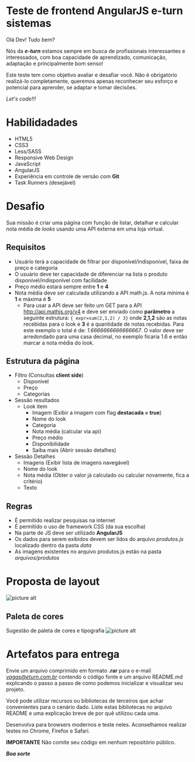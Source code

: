 # Teste de frontend AngularJS e-turn sistemas

Olá Dev! Tudo bem?

Nós da ***e-turn*** estamos sempre em busca de profissionais interessantes e interessados, com boa capacidade de aprendizado, comunicação, adaptação e principalmente bom senso!

Este teste tem como objetivo avaliar e desafiar você. Não é obrigatório realizá-lo completamente, queremos apenas reconhecer seu esforço e potencial para aprender, se adaptar e tomar decisões.

*Let's code!!!*

# Habilidadades
* HTML5
* CSS3
* Less/SASS
* Responsive Web Design
* JavaScript
* AngularJS
* Experiência em controle de versão com **Git**
* Task Runners (desejável)

# Desafio 
Sua missão é criar uma página com função de  listar, detalhar e calcular nota média de *looks* usando uma API externa em uma loja virtual.

## Requisitos
* Usuário terá a capacidade de filtrar por disponível/indisponível, faixa de preço e categoria
* O usuário deve ter capacidade de diferenciar na lista o produto disponível/indisponível com facilidade
* Preço médio estará sempre entre  **1** e **4**
* Nota média deve ser calculada utilizando a API math.js. A nota mínima é **1** e máxima é **5**
  * Para usar a API deve ser feito um GET para a API http://api.mathjs.org/v4 e deve ser enviado como **parâmetro** a seguinte estrutura: `{ expr=sum(2,1,2) / 3}` onde **2,1,2** são as notas recebidas para o look e **3** é a quantidade de notas recebidas. Para este exemplo o total é de: *1.6666666666666667*. O valor deve ser arredondado para uma casa decimal, no exemplo ficaria 1.6 e então marcar a nota média do look.

## Estrutura da página

* Filtro (Consultas **client side**)
   * Disponível 
   * Preço 
   * Categorias
* Sessão resultados
   * Look item
     * Imagem (Exibir a imagem com flag **destacada = true**)
     * Nome do look
     * Categoria 
     * Nota média (calcular via api)
     * Preço médio
     * Disponibilidade
     * Saiba mais (Abrir sessão detalhes)
 * Sessão Detalhes
    * Imagens (Exibir lista de imagens navegável)
    * Nome do look
    * Nota média (Obter o valor já calculado ou calcular novamente, fica a critério)
    * Texto
  

## Regras
* É permitido realizar pesquisas na internet
* É permitido o uso de framework CSS (da sua escolha)
* Na parte de JS deve ser utilizado **AngularJS**
* Os dados para serem exibidos devem ser lidos do arquivo *produtos.js* localizado dentro da pasta *data*
* As imagens existentes no arquivo produtos.js estão na pasta *arquivos/produtos*



# Proposta de layout
![picture alt](https://github.com/eTurn/teste-frontend-angularjs/blob/master/arquivos/Wireframe/pagina_looks.jpg "Wireframe")

## Paleta de cores
Sugestão de paleta de cores e tipografia 
![picture alt](https://github.com/eTurn/teste-frontend-angularjs/blob/master/arquivos/Wireframe/paleta_cores.jpg "Wireframe")

# Artefatos para entrega
Envie um arquivo comprimido em formato **.rar**  para o e-mail *vagas@eturn.com.br* contendo o código fonte e um arquivo README.md explicando o passo a passo de como podemos inicializar e visualizar seu projeto.

Você pode utilizar recursos ou bibliotecas de terceiros que achar convenientes para o cenário dado. Liste estas bibliotecas no arquivo README e uma explicação breve de por quê utilizou cada uma.

Desenvolva para browsers modernos e teste neles. Aconselhamos realizar testes no Chrome, Firefox e Safari.

**IMPORTANTE**
Não comite seu código em nenhum repositório público.

***Boa sorte***
